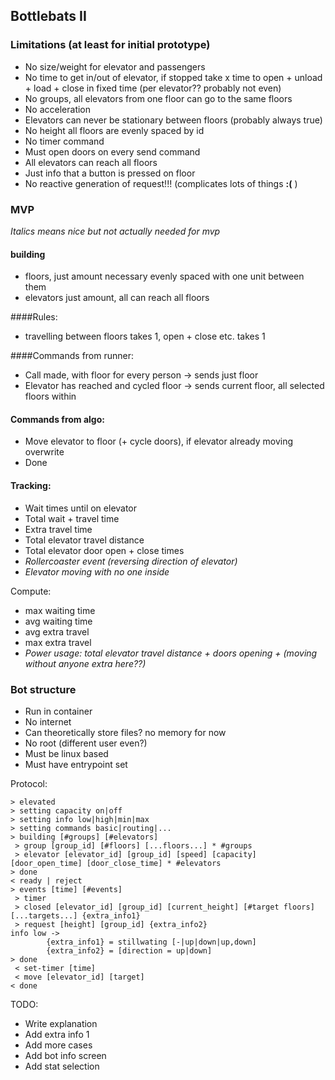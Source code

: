 ## Bottlebats II

### Limitations (at least for initial prototype)

- No size/weight for elevator and passengers
- No time to get in/out of elevator, if stopped take x time to open + unload + load + close in fixed time (per elevator?? probably not even)
- No groups, all elevators from one floor can go to the same floors
- No acceleration
- Elevators can never be stationary between floors (probably always true)
- No height all floors are evenly spaced by id
- No timer command
- Must open doors on every send command
- All elevators can reach all floors
- Just info that a button is pressed on floor
- No reactive generation of request!!! (complicates lots of things **:(** )


### MVP
_Italics means nice but not actually needed for mvp_

#### building
- floors, just amount necessary evenly spaced with one unit between them
- elevators just amount, all can reach all floors

####Rules:
* travelling between floors takes 1, open + close etc. takes 1

####Commands from runner:
- Call made, with floor for every person -> sends just floor
- Elevator has reached and cycled floor -> sends current floor, all selected floors within

#### Commands from algo:
- Move elevator to floor (+ cycle doors), if elevator already moving overwrite
- Done


#### Tracking:
- Wait times until on elevator
- Total wait + travel time
- Extra travel time
- Total elevator travel distance
- Total elevator door open + close times
- _Rollercoaster event (reversing direction of elevator)_
- _Elevator moving with no one inside_

Compute: 
- max waiting time
- avg waiting time
- avg extra travel
- max extra travel
- _Power usage: total elevator travel distance + doors opening + (moving without anyone extra here??)_


### Bot structure
- Run in container
- No internet
- Can theoretically store files? no memory for now
- No root (different user even?)
- Must be linux based
- Must have entrypoint set

Protocol:
```
> elevated
> setting capacity on|off
> setting info low|high|min|max
> setting commands basic|routing|...
> building [#groups] [#elevators]
 > group [group_id] [#floors] [...floors...] * #groups
 > elevator [elevator_id] [group_id] [speed] [capacity] [door_open_time] [door_close_time] * #elevators
> done
< ready | reject
> events [time] [#events]
 > timer
 > closed [elevator_id] [group_id] [current_height] [#target floors] [...targets...] {extra_info1}
 > request [height] [group_id] {extra_info2}
info low -> 
        {extra_info1} = stillwating [-|up|down|up,down]
        {extra_info2} = [direction = up|down]
> done
 < set-timer [time]
 < move [elevator_id] [target] 
< done

``` 

TODO: 
- Write explanation
- Add extra info 1
- Add more cases
- Add bot info screen
- Add stat selection
